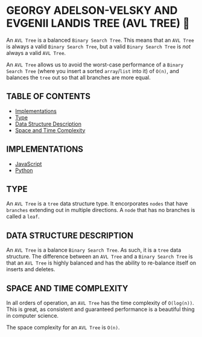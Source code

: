 # GEORGY ADELSON-VELSKY AND EVGENII LANDIS TREE (AVL TREE) 🌴

An `AVL Tree` is a balanced `Binary Search Tree`. This means that an `AVL Tree` is always a valid `Binary Search Tree`, but a valid `Binary Search Tree` is _not_ always a valid `AVL Tree`.

An `AVL Tree` allows us to avoid the worst-case performance of a `Binary Search Tree` (where you insert a sorted `array`/`list` into it) of `O(n)`, and balances the `tree` out so that all branches are more equal.

## TABLE OF CONTENTS

- [Implementations](#implementations)
- [Type](#type)
- [Data Structure Description](#data-structure-description)
- [Space and Time Complexity](#space-and-time-complexity)

## IMPLEMENTATIONS

- [JavaScript](avlTree.js)
- [Python](avl_tree.py)

## TYPE

An `AVL Tree` is a `tree` data structure type. It encorporates `nodes` that have `branches` extending out in multiple directions. A `node` that has no branches is called a `leaf`.

## DATA STRUCTURE DESCRIPTION

An `AVL Tree` is a balance `Binary Search Tree`. As such, it is a `tree` data structure. The difference between an `AVL Tree` and a `Binary Search Tree` is that an `AVL Tree` is highly balanced and has the ability to re-balance itself on inserts and deletes.

## SPACE AND TIME COMPLEXITY

In all orders of operation, an `AVL Tree` has the time complexity of `O(log(n))`. This is great, as consistent and guaranteed performance is a beautiful thing in computer science.

The space complexity for an `AVL Tree` is `O(n)`.
